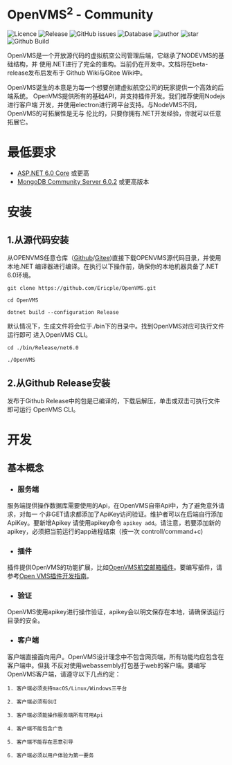 # OpenVMS<sup>2</sup> - Community
![Licence](https://img.shields.io/github/license/Ericple/OpenVMS?style=flat-square)
![Release](https://img.shields.io/github/v/release/Ericple/OpenVMS?style=flat-square)
![GitHub issues](https://img.shields.io/github/issues/Ericple/OpenVMS?logo=github&style=flat-square)
![Database](https://img.shields.io/github/commit-activity/m/Ericple/OpenVMS?style=flat-square)
![author](https://img.shields.io/badge/OpenVMS-Peercat-blue?style=flat-square)
![star](https://img.shields.io/github/stars/Ericple/OpenVMS?logo=github&style=flat-square)
![Github Build](https://img.shields.io/github/workflow/status/Ericple/OpenVMS/.NET?style=flat-square)

OpenVMS是一个开放源代码的虚拟航空公司管理后端，它继承了NODEVMS的基础结构，并
使用.NET进行了完全的重构。当前仍在开发中。文档将在beta-release发布后发布于
Github Wiki与Gitee Wiki中。

OpenVMS诞生的本意是为每一个想要创建虚拟航空公司的玩家提供一个高效的后端系统。
OpenVMS提供所有的基础API，并支持插件开发。我们推荐使用Nodejs进行客户端
开发，并使用electron进行跨平台支持。与NodeVMS不同，OpenVMS的可拓展性是无与
伦比的，只要你拥有.NET开发经验，你就可以任意拓展它。

# 最低要求

- [ASP.NET 6.0 Core](https://dotnet.microsoft.com/en-us/download/dotnet/6.0) 或更高
- [MongoDB Community Server 6.0.2](https://www.mongodb.com/try/download/community) 或更高版本

# 安装

## 1.从源代码安装

从OPENVMS任意仓库（[Github](https://github.com/Ericple/OpenVMS)/[Gitee](https://gitee.com/ericple/open-vms))直接下载OPENVMS源代码目录，并使用本地.NET
编译器进行编译。在执行以下操作前，确保你的本地机器具备了.NET 6.0环境。

```
git clone https://github.com/Ericple/OpenVMS.git
```

```
cd OpenVMS
```

```
dotnet build --configuration Release
```

默认情况下，生成文件将会位于./bin下的目录中。找到OpenVMS对应可执行文件运行即可
进入OpenVMS CLI。

```
cd ./bin/Release/net6.0
```

```
./OpenVMS
```

## 2.从Github Release安装

发布于Github Release中的包是已编译的，下载后解压，单击或双击可执行文件即可运行
OpenVMS CLI。

# 开发

## 基本概念

- ### 服务端

服务端提供操作数据库需要使用的Api，在OpenVMS自带Api中，为了避免意外请求，对每一
个非GET请求都添加了ApiKey访问验证。维护者可以在后端自行添加ApiKey。要新增Apikey
请使用apikey命令
``apikey add``。请注意，若要添加新的apikey，必须把当前运行的app进程结束（按一次
controll/command+c)

- ### 插件

插件提供OpenVMS的功能扩展，比如[OpenVMS航空邮箱插件]()。要编写插件，请参考[Open
VMS插件开发指南](##插件开发指南)。

- ### 验证

OpenVMS使用apikey进行操作验证，apikey会以明文保存在本地，请确保该运行目录的安全。

- ### 客户端

客户端直接面向用户。OpenVMS设计理念中不包含网页端，所有功能均应包含在客户端中。但我
不反对使用webassembly打包基于web的客户端。要编写OpenVMS客户端，请遵守以下几点约定：

    1. 客户端必须支持macOS/Linux/Windows三平台

    2. 客户端必须有GUI

    3. 客户端必须能操作服务端所有可用Api

    4. 客户端不能包含广告

    5. 客户端不能存在恶意引导

    6. 客户端必须以用户体验为第一要务

